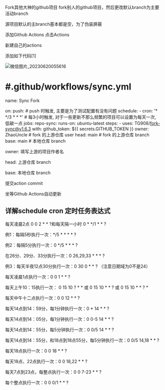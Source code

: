 Fork其他大神的github项目
fork别人的github项目，然后更改默认branch为主要活动branch

源项目默认的主branch基本都是空，为了伪装屏蔽

添加Github Actions
点击Actions

新建自己的actions

添加如下代码[1]

![微信图片_20230620055616](https://github.com/dlgt7/TVbox-interface/assets/102397160/cb514d9b-2cf1-427b-b7e1-46d5eb27faa3)


# #.github/workflows/sync.yml
name: Sync Fork

on:
  push: # push 时触发, 主要是为了测试配置有没有问题
  schedule:
    - cron: '* */3 * * *' # 每3小时触发, 对于一些更新不那么频繁的项目可以设置为每天一次, 低碳一点
jobs:
  repo-sync:
    runs-on: ubuntu-latest
    steps:
      - uses: TG908/fork-sync@v1.6.3
        with:
          github_token: ${{ secrets.GITHUB_TOKEN }}
          owner: ZhaoUncle # fork 的上游仓库 user
          head: main # fork 的上游仓库 branch
          base: main # 本地仓库 branch
          
owner: 填写上游的项目作者名

head: 上游仓库 branch

base: 本地仓库 branch

提交action commit

坐等Github Actions自动更新

## 详解schedule cron 定时任务表达式

每天凌晨2点 0 0 2 * * ?和每天隔一小时 0 * */1 * * ?

例1：每隔5秒执行一次：*/5 * * * * ?

例2：每隔5分执行一次：0 */5 * * * ?

在26分、29分、33分执行一次：0 26,29,33 * * * ?

例3：每天半夜12点30分执行一次：0 30 0 * * ? （注意日期域为0不是24）

每天凌晨1点执行一次：0 0 1 * * ?

每天上午10：15执行一次： 0 15 10 ? * * 或 0 15 10 * * ? 或 0 15 10 * * ? *

每天中午十二点执行一次：0 0 12 * * ?

每天14点到14：59分，每1分钟执行一次：0 * 14 * * ?

每天14点到14：05分，每1分钟执行一次：0 0-5 14 * * ?

每天14点到14：55分，每5分钟执行一次：0 0/5 14 * * ?

每天14点到14：55分，和18点到18点55分，每5分钟执行一次：0 0/5 14,18 * * ?

每天18点执行一次：0 0 18 * * ?

每天18点、22点执行一次：0 0 18,22 * * ?

每天7点到23点，每整点执行一次：0 0 7-23 * * ?

每个整点执行一次：0 0 0/1 * * ?

